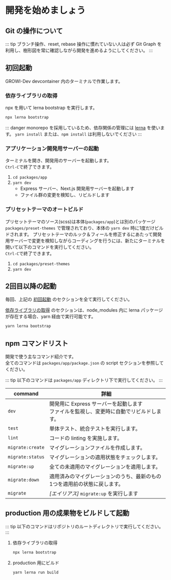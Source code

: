 # 開発を始めましょう

## Git の操作について

::: tip
ブランチ操作、reset, rebase 操作に慣れていない人は必ず Git Graph を利用し、樹形図を常に確認しながら開発を進めるようにしてください。
:::

## 初回起動

GROWI-Dev devcontainer 内のターミナルで作業します。

### 依存ライブラリの取得

npx を用いて lerna bootstrap を実行します。

``` bash
npx lerna bootstrap
```

::: danger
monorepo を採用しているため、依存関係の管理には [lerna](https://lerna.js.org/) を使います。
`yarn install` または、`npm install` は利用しないでください
:::


### アプリケーション開発用サーバーの起動

ターミナルを開き、開発用のサーバーを起動します。  
`Ctrl-C`で終了できます。

1. `cd packages/app`
1. `yarn dev`
   - Express サーバー、Next.js 開発用サーバーを起動します
   - ファイル群の変更を検知し、リビルドします

### プリセットテーマのオートビルド

プリセットテーマのソース(scss)は本体(`packages/app`)とは別のパッケージ `packages/preset-themes` で管理されており、本体の `yarn dev` 時に1度だけビルドされます。
プリセットテーマのルック＆フィールを修正するにあたって開発用サーバーで変更を検知しながらコーディングを行うには、新たにターミナルを開いて以下のコマンドを実行してください。  
`Ctrl-C`で終了できます。

1. `cd packages/preset-themes`
1. `yarn dev`


## 2回目以降の起動

毎回、上記の [初回起動](#初回起動) のセクションを全て実行してください。

[依存ライブラリの取得](#依存ライブラリの取得) のセクションは、node_modules 内に lerna パッケージが存在する場合、yarn 経由で実行可能です。

``` bash
yarn lerna bootstrap
```

## npm コマンドリスト

開発で使う主なコマンド紹介です。  
全てのコマンドは `packages/app/package.json` の script セクションを参照してください。

::: tip
以下のコマンドは `packages/app` ディレクトリ下で実行してください。
:::

|command|詳細|
|--|--|
|`dev`|開発用に Express サーバーを起動します<br>ファイルを監視し、変更時に自動でリビルドします。|
|`test`|単体テスト、統合テストを実行します。|
|`lint`|コードの linting を実施します。|
|`migrate:create`|マイグレーションファイルを作成します。|
|`migrate:status`|マイグレーションの適用状態をチェックします。|
|`migrate:up`|全ての未適用のマイグレーションを適用します。|
|`migrate:down`|適用済みのマイグレーションのうち、最新のもの1つを適用前の状態に戻します。|
|`migrate`|*[エイリアス]* `migrate:up` を実行します|


## production 用の成果物をビルドして起動

::: tip
以下のコマンドはリポジトリのルートディレクトリで実行してください。
:::

1. 依存ライブラリの取得

    ``` bash
    npx lerna bootstrap
    ```

1. production 用にビルド

    ```bash
    yarn lerna run build
    ```
